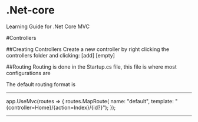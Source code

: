 # .Net-core
Learning Guide for .Net Core MVC

#Controllers 

##Creating Controllers 
Create a new controller by right clicking the controllers folder and clicking: [add] [empty]


##Routing 
Routing is done in the Startup.cs file, this file is where most configurations are 

The default routing format is 
*** 
app.UseMvc(routes =>
{
    routes.MapRoute(
        name: "default",
        template: "{controller=Home}/{action=Index}/{id?}");
});
***
